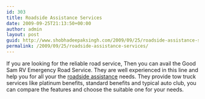 ```yaml
---
id: 303
title: Roadside Assistance Services
date: 2009-09-25T21:13:50+00:00
author: admin
layout: post
guid: http://www.shobhadeepaksingh.com/2009/09/25/roadside-assistance-services/
permalink: /2009/09/25/roadside-assistance-services/
---
```

If you are looking for the reliable road service, Then you can avail the Good Sam RV Emergency Road Service. They are well experienced in this line and help you for all your the [roadside assistance](http://www.goodsamers.com) needs. They provide tow truck services like platinum benefits, standard benefits and typical auto club, you can compare the features and choose the suitable one for your needs.